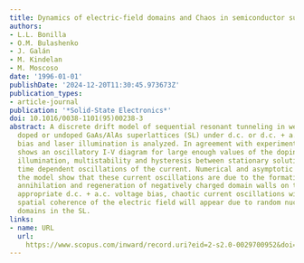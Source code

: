 ```yaml
---
title: Dynamics of electric-field domains and Chaos in semiconductor superlattices
authors:
- L.L. Bonilla
- O.M. Bulashenko
- J. Galán
- M. Kindelan
- M. Moscoso
date: '1996-01-01'
publishDate: '2024-12-20T11:30:45.973673Z'
publication_types:
- article-journal
publication: '*Solid-State Electronics*'
doi: 10.1016/0038-1101(95)00238-3
abstract: A discrete drift model of sequential resonant tunneling in weakly-coupled
  doped or undoped GaAs/AlAs superlattices (SL) under d.c. or d.c. + a.c. voltage
  bias and laser illumination is analyzed. In agreement with experiments our model
  shows an oscillatory I-V diagram for large enough values of the doping and/or laser
  illumination, multistability and hysteresis between stationary solutions and self-sustained
  time dependent oscillations of the current. Numerical and asymptotic analyses of
  the model show that these current oscillations are due to the formation, motion,
  annihilation and regeneration of negatively charged domain walls on the SL. For
  appropriate d.c. + a.c. voltage bias, chaotic current oscillations with loss of
  spatial coherence of the electric field will appear due to random nucleation of
  domains in the SL.
links:
- name: URL
  url: 
    https://www.scopus.com/inward/record.uri?eid=2-s2.0-0029700952&doi=10.1016%2f0038-1101%2895%2900238-3&partnerID=40&md5=84c00fb4af9dcea5e3e59b46113e13fe
---
```

